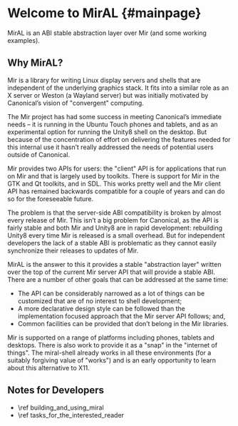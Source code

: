 Welcome to MirAL {#mainpage}
================

MirAL is an ABI stable abstraction layer over Mir (and some working examples).

Why MirAL?
----------

Mir is a library for writing Linux display servers and shells that are
independent of the underlying graphics stack. It fits into a similar role as an
X server or Weston (a Wayland server) but was initially motivated by Canonical’s
vision of "convergent" computing.

The Mir project has had some success in meeting Canonical’s immediate needs –
it is running in the Ubuntu Touch phones and tablets, and as an experimental
option for running the Unity8 shell on the desktop.  But because of the
concentration of effort on delivering the features needed for this internal use
it hasn’t really addressed the needs of potential users outside of Canonical.

Mir provides two APIs for users: the "client" API is for applications that run
on Mir and that is largely used by toolkits. There is support for Mir in the GTK
and Qt toolkits, and in SDL. This works pretty well and the Mir client API has
remained backwards compatible for a couple of years and can do so for the
foreseeable future.

The problem is that the server-side ABI compatibility is broken by almost every
release of Mir. This isn’t a big problem for Canonical, as the API is fairly
stable and both Mir and Unity8 are in rapid development: rebuilding Unity8
every time Mir is released is a small overhead. But for independent developers
the lack of a stable ABI is problematic as they cannot easily synchronize their
releases to updates of Mir.

MirAL is the answer to this it provides a stable "abstraction layer" written
over the top of the current Mir server API that will provide a stable ABI.
There are a number of other goals that can be addressed at the same time:

  - The API can be considerably narrowed as a lot of things can be customized
    that are of no interest to shell development;
  - A more declarative design style can be followed than the implementation
    focused approach that the Mir server API follows; and,
  - Common facilities can be provided that don’t belong in the Mir libraries.
  
Mir is supported on a range of platforms including phones, tablets and desktops.
There is also work to provide it as a "snap" in the "internet of things". The
miral-shell already works in all these environments (for a suitably forgiving
value of "works") and is an early opportunity to learn about this alternative
to X11.

Notes for Developers
--------------------

 - \ref building_and_using_miral
 - \ref tasks_for_the_interested_reader